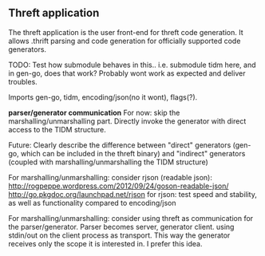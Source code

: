 ## Threft application

The threft application is the user front-end for threft code generation. It allows .thrift parsing and code generation for officially supported code generators.

TODO: Test how submodule behaves in this.. i.e. submodule tidm here, and in gen-go, does that work? Probably wont work as expected and deliver troubles.

Imports gen-go, tidm, encoding/json(no it wont), flags(?).


**parser/generator communication**
For now: skip the marshalling/unmarshalling part. Directly invoke the generator with direct access to the TIDM structure.

Future: Clearly describe the difference between "direct" generators (gen-go, which can be included in the threft binary) and "indirect" generators (coupled with marshalling/unmarshalling the TIDM structure)

For marshalling/unmarshalling: consider rjson (readable json):
http://rogpeppe.wordpress.com/2012/09/24/goson-readable-json/
http://go.pkgdoc.org/launchpad.net/rjson
for rjson: test speed and stability, as well as functionality compared to encoding/json

For marshalling/unmarshalling: consider using threft as communication for the parser/generator. Parser becomes server, generator client. using stdin/out on the client process as transport. This way the generator receives only the scope it is interested in. I prefer this idea.
